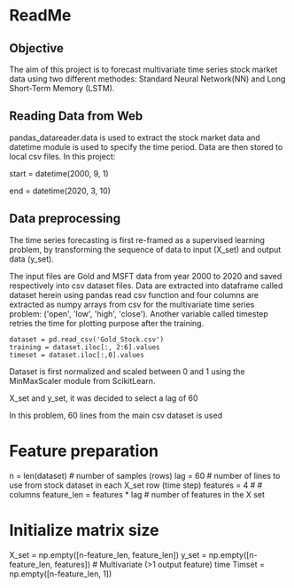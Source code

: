 # ReadMe

## Objective
The aim of this project is to forecast multivariate time series stock market data using two different methodes: Standard Neural Network(NN) and Long Short-Term Memory (LSTM).

## Reading Data from Web
pandas_datareader.data is used to extract the stock market data and datetime module is used to specify the time period. Data are then stored to local csv files. In this project: 

start = datetime(2000, 9, 1)

end = datetime(2020, 3, 10)

## Data preprocessing

The time series forecasting is first re-framed as a supervised learning problem, by transforming the sequence of data to input (X_set) and output data (y_set).

The input files are Gold and MSFT data from year 2000 to 2020 and saved respectively into csv dataset files. Data are extracted into dataframe called dataset herein using pandas read csv function and four columns are extracted as numpy arrays from csv for the multivariate time series problem: ('open', 'low', 'high', 'close'). Another variable called timestep retries the time for plotting purpose after the training. 

```
dataset = pd.read_csv('Gold_Stock.csv')
training = dataset.iloc[:, 2:6].values
timeset = dataset.iloc[:,0].values
```

Dataset is first normalized and scaled between 0 and 1 using the MinMaxScaler module from ScikitLearn.

 X_set and y_set, it was decided to select a lag of 60


In this problem, 60 lines from the main csv dataset is used 
# Feature preparation 
n = len(dataset) # number of samples (rows)
lag = 60 # number of lines to use from stock dataset in each X_set row (time step)
features = 4 # # columns
feature_len = features * lag # number of features in the X set

# Initialize matrix size
X_set = np.empty([n-feature_len, feature_len])
y_set = np.empty([n-feature_len, features])  # Multivariate (>1 output feature) time
Timset = np.empty([n-feature_len, 1])









